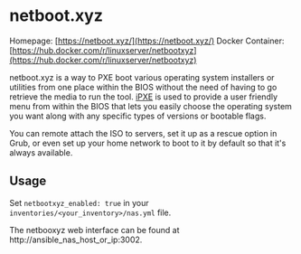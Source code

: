 
# netboot.xyz

Homepage: [https://netboot.xyz/](https://netboot.xyz/)
Docker Container: [https://hub.docker.com/r/linuxserver/netbootxyz](https://hub.docker.com/r/linuxserver/netbootxyz)

netboot.xyz is a way to PXE boot various operating system installers or utilities from one place within the BIOS without the need of having to go retrieve the media to run the tool. [iPXE](https://ipxe.org/) is used to provide a user friendly menu from within the BIOS that lets you easily choose the operating system you want along with any specific types of versions or bootable flags.

You can remote attach the ISO to servers, set it up as a rescue option in Grub, or even set up your home network to boot to it by default so that it's always available.

## Usage

Set `netbootxyz_enabled: true` in your `inventories/<your_inventory>/nas.yml` file.

The netbooxyz web interface can be found at http://ansible_nas_host_or_ip:3002.
